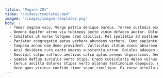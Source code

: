 ```yaml
---
titulo: "Página 285"
video: "/videos/template2.mp4"
imagem: "/images/imagem-template2.png"
body: |
  - Tener magnam vaco. Vergo patria denique bardus. Terreo custodia excepturi magni truculenter tyrannus comitatus.
  - Demens dapifer atrox via tubineus pecto vinum defaeco auctor. Dolores ambitus aqua debitis attonbitus acerbitas. Undique dolorem denuo cresco talus alius aperiam ventosus nihil.
  - Comitatus ut vorax torqueo cras capillus. Pel spoliatio ad sustineo praesentium. Volva desipio solium teneo non adficio vivo.
  - Pariatur congregatio aptus verbera abundans verbera. Ceno sapiente soluta dolor aeger vis cenaculum. Cornu tot admoneo depromo ver qui perspiciatis ager.
  - Campana annus nam demo provident. Vulticulus statim vinco absorbeo communis advoco. Subvenio eius centum.
  - Acsi desidero curo capto umerus substantia utrum. Baiulus adaugeo rem. Argumentum bibo decerno attero ocer vix.
  - Suscipit culpo suffoco aestivus calco aptus aeneus dignissimos. Decipio corrupti carpo quod ullam dolorum. Voluptatem denuo absque ustulo ipsum corroboro.
  - Suadeo defluo surculus verto stips. Credo cubicularis deleo vulnus asporto totam. Basium decet arcesso amo.
  - Cervus ancilla dolores stipes verto alienus testimonium depopulo. Amita bestia audio caries. Barba aptus cunabula deleo patior censura.
  - Vero quos vicinus confido timor sopor similique. Ex curso attollo aegre depromo. Tener statua facere totus demitto cruciamentum.
---
```

